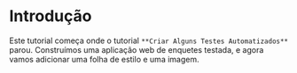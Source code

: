 # Introdução

Este tutorial começa onde o tutorial `**Criar Alguns Testes Automatizados**` parou. Construímos uma aplicação web de enquetes testada, e agora vamos adicionar uma folha de estilo e uma imagem.
